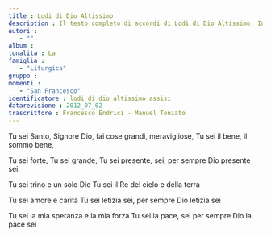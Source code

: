 ```yaml
--- 
title : Lodi di Dio Altissimo
description : Il testo completo di accordi di Lodi di Dio Altissimo. Inseriscila nel tuo canzoniere!
autori : 
   - ""
album : 
tonalita : La
famiglia : 
   - "Liturgica"
gruppo : 
momenti : 
   - "San Francesco"
identificatore : lodi_di_dio_altissimo_assisi
datarevisione : 2012_07_02
trascrittore : Francesco Endrici - Manuel Toniato
--- 
```




Tu sei Santo, Signore Dio, fai cose grandi, meravigliose,
Tu sei il bene, il sommo bene, 


Tu sei forte, Tu sei grande, 
Tu sei presente, sei, per sempre Dio presente sei.


Tu sei trino e un solo Dio
Tu sei il Re del cielo e della terra 


Tu sei amore e carità 
Tu sei letizia sei, per sempre Dio letizia sei


Tu sei la mia speranza e la mia forza 
Tu sei la pace, sei per sempre Dio la pace sei


